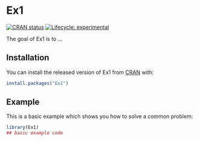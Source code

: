 
# Ex1

<!-- badges: start -->
[![CRAN status](https://www.r-pkg.org/badges/version/Ex1)](https://CRAN.R-project.org/package=Ex1)
[![Lifecycle: experimental](https://img.shields.io/badge/lifecycle-experimental-orange.svg)](https://www.tidyverse.org/lifecycle/#experimental)
<!-- badges: end -->

The goal of Ex1 is to ...

## Installation

You can install the released version of Ex1 from [CRAN](https://CRAN.R-project.org) with:

``` r
install.packages("Ex1")
```

## Example

This is a basic example which shows you how to solve a common problem:

``` r
library(Ex1)
## basic example code
```

